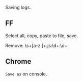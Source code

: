 Saving logs.

FF
------------------
Select all, copy, paste to file, save.

Remove:
\s+[a-z.]+\.js:\d+:\d+

Chrome
------------------
`Save as` on console.